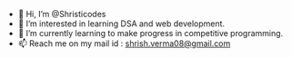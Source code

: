 - 👋 Hi, I’m @Shristicodes
- 👀 I’m interested in learning DSA and web development. 
- 🌱 I’m currently learning to make progress in competitive programming.
- 📫 Reach me on my mail id : shrish.verma08@gmail.com

<!---
Shristicodes/Shristicodes is a ✨ special ✨ repository because its `README.md` (this file) appears on your GitHub profile.
You can click the Preview link to take a look at your changes.
--->
